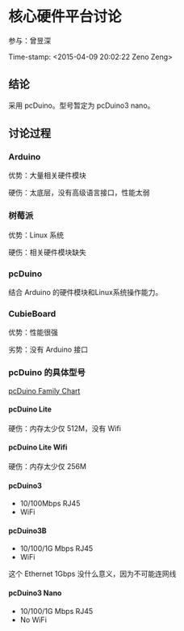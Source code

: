 # 核心硬件平台讨论

参与：曾昱深

Time-stamp: \<2015-04-09 20:02:22 Zeno Zeng\>

## 结论

采用 pcDuino。型号暂定为 pcDuino3 nano。

## 讨论过程

### Arduino

优势：大量相关硬件模块

硬伤：太底层，没有高级语言接口，性能太弱

### 树莓派

优势：Linux 系统

硬伤：相关硬件模块缺失

### pcDuino

结合 Arduino 的硬件模块和Linux系统操作能力。

### CubieBoard

优势：性能很强

劣势：没有 Arduino 接口

### pcDuino 的具体型号

[pcDuino Family Chart](http://www.linksprite.com/?page_id=782)

#### pcDuino Lite

硬伤：内存太少仅 512M，没有 Wifi

#### pcDuino Lite Wifi

硬伤：内存太少仅 256M

#### pcDuino3

- 10/100Mbps RJ45
- WiFi

#### pcDuino3B

- 10/100/1G Mbps RJ45
- WiFi

这个 Ethernet 1Gbps 没什么意义，因为不可能连网线

#### pcDuino3 Nano

- 10/100/1G Mbps RJ45
- No WiFi
